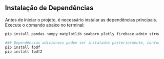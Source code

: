 ## Instalação de Dependências

Antes de iniciar o projeto, é necessário instalar as dependências principais. Execute o comando abaixo no terminal:

```sh
pip install pandas numpy matplotlib seaborn plotly firebase-admin streamlit streamlit-authenticator google-cloud-firestore

### Dependências adicionais podem ser instaladas posteriormente, conforme a necessidade do projeto:
pip install fpdf
pip install fpdf2